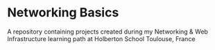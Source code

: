 # Networking Basics

A repository containing projects created during my Networking & Web Infrastructure learning path at Holberton School Toulouse, France

